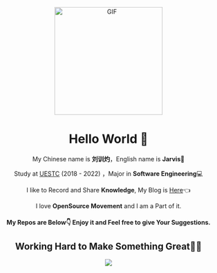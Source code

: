 <div align="center">
<img align="center" alt="GIF" height="250px" src="https://media.giphy.com/media/du3J3cXyzhj75IOgvA/giphy.gif" />

# Hello World 👋 

My Chinese name is **刘训灼**，English name is **Jarvis**🤖️

Study at [UESTC](https://www.uestc.edu.cn) (2018 - 2022) ，Major in **Software Engineering**💻

I like to Record and Share **Knowledge**, My Blog is [Here](https://www.liuxunzhuo.tech)👈

I love **OpenSource Movement** and I am a Part of it.

#### My Repos are Below👇 Enjoy it and Feel free to give Your Suggestions.

## Working Hard to Make Something Great🚀🚀

<img  src="https://github-readme-stats.vercel.app/api?username=xunzhuo&show_icons=true&theme=merko&hide=prs">

</div>

